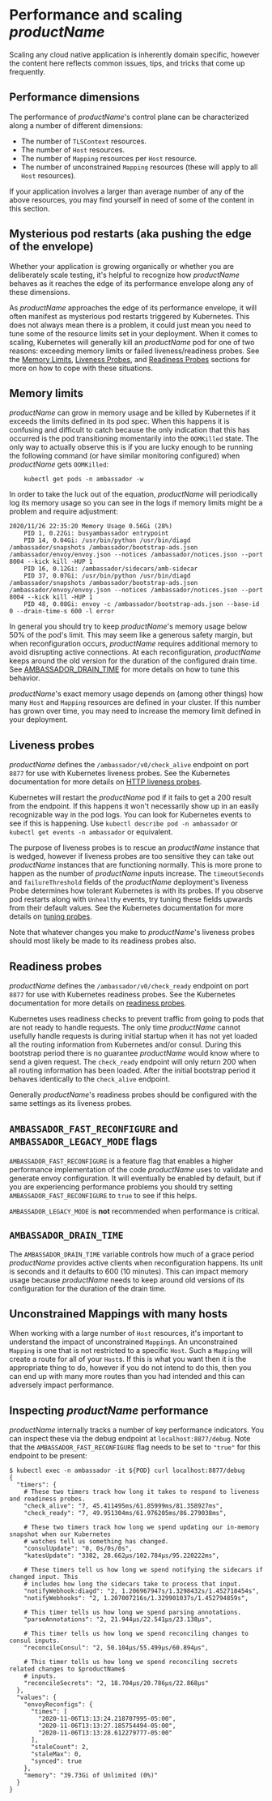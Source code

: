 # Performance and scaling $productName$

Scaling any cloud native application is inherently domain specific, however the content here
reflects common issues, tips, and tricks that come up frequently.

## Performance dimensions

The performance of $productName$'s control plane can be characterized along a number of
different dimensions:

 - The number of `TLSContext` resources.
 - The number of `Host` resources.
 - The number of `Mapping` resources per `Host` resource.
 - The number of unconstrained `Mapping` resources (these will apply to all `Host` resources).

If your application involves a larger than average number of any of the above resources, you may
find yourself in need of some of the content in this section.

## Mysterious pod restarts (aka pushing the edge of the envelope)

Whether your application is growing organically or whether you are deliberately scale testing, it's
helpful to recognize how $productName$ behaves as it reaches the edge of its performance
envelope along any of these dimensions.

As $productName$ approaches the edge of its performance envelope, it will often manifest as
mysterious pod restarts triggered by Kubernetes. This does not always mean there is a problem, it
could just mean you need to tune some of the resource limits set in your deployment. When it comes
to scaling, Kubernetes will generally kill an $productName$ pod for one of two reasons: exceeding
memory limits or failed liveness/readiness probes. See the [Memory Limits](#memory-limits),
[Liveness Probes](#liveness-probes), and [Readiness Probes](#readiness-probes)
sections for more on how to cope with these situations.

## Memory limits

$productName$ can grow in memory usage and be killed by Kubernetes if it exceeds the limits
defined in its pod spec. When this happens it is confusing and difficult to catch because the only
indication that this has occurred is the pod transitioning momentarily into the `OOMKilled`
state. The only way to actually observe this is if you are lucky enough to be running the following
command (or have similar monitoring configured) when $productName$ gets `OOMKilled`:

```
    kubectl get pods -n ambassador -w
```

In order to take the luck out of the equation, $productName$ will periodically log its
memory usage so you can see in the logs if memory limits might be a problem and require adjustment:

```
2020/11/26 22:35:20 Memory Usage 0.56Gi (28%)
    PID 1, 0.22Gi: busyambassador entrypoint
    PID 14, 0.04Gi: /usr/bin/python /usr/bin/diagd /ambassador/snapshots /ambassador/bootstrap-ads.json /ambassador/envoy/envoy.json --notices /ambassador/notices.json --port 8004 --kick kill -HUP 1
    PID 16, 0.12Gi: /ambassador/sidecars/amb-sidecar
    PID 37, 0.07Gi: /usr/bin/python /usr/bin/diagd /ambassador/snapshots /ambassador/bootstrap-ads.json /ambassador/envoy/envoy.json --notices /ambassador/notices.json --port 8004 --kick kill -HUP 1
    PID 48, 0.08Gi: envoy -c /ambassador/bootstrap-ads.json --base-id 0 --drain-time-s 600 -l error
```

In general you should try to keep $productName$'s memory usage below 50% of the pod's limit. This may
seem like a generous safety margin, but when reconfiguration occurs, $productName$ requires additional
memory to avoid disrupting active connections. At each reconfiguration, $productName$ keeps around the
old version for the duration of the configured drain time. See
[AMBASSADOR_DRAIN_TIME](#ambassador_drain_time) for more details on how to tune this
behavior.

$productName$'s exact memory usage depends on (among other things) how many `Host` and
`Mapping` resources are defined in your cluster. If this number has grown over time, you may need to
increase the memory limit defined in your deployment.

## Liveness probes

$productName$ defines the `/ambassador/v0/check_alive` endpoint on port `8877` for use with Kubernetes
liveness probes. See the Kubernetes documentation for more details on [HTTP liveness probes](https://kubernetes.io/docs/tasks/configure-pod-container/configure-liveness-readiness-startup-probes/#define-a-liveness-http-request).

Kubernetes will restart the $productName$ pod if it fails to get a 200 result from the endpoint. If
this happens it won't necessarily show up in an easily recognizable way in the pod logs. You can
look for Kubernetes events to see if this is happening. Use `kubectl describe pod -n ambassador` or
`kubectl get events -n ambassador` or equivalent.

The purpose of liveness probes is to rescue an $productName$ instance that is wedged, however if
liveness probes are too sensitive they can take out $productName$ instances that are functioning
normally. This is more prone to happen as the number of $productName$ inputs increase. The
`timeoutSeconds` and `failureThreshold` fields of the $productName$ deployment's liveness Probe
determines how tolerant Kubernetes is with its probes. If you observe pod restarts along with
`Unhealthy` events, try tuning these fields upwards from their default values. See the Kubernetes documentation for more details on [tuning probes](https://kubernetes.io/docs/reference/generated/kubernetes-api/v1.25/#probe-v1-core).

Note that whatever changes you make to $productName$'s liveness probes should most likely be made to
its readiness probes also.

## Readiness probes

$productName$ defines the `/ambassador/v0/check_ready` endpoint on port `8877` for use with Kubernetes
readiness probes. See the Kubernetes documentation for more details on [readiness probes](https://kubernetes.io/docs/tasks/configure-pod-container/configure-liveness-readiness-startup-probes/#define-readiness-probes).

Kubernetes uses readiness checks to prevent traffic from going to pods that are not ready to handle
requests. The only time $productName$ cannot usefully handle requests is during initial startup when it
has not yet loaded all the routing information from Kubernetes and/or consul. During this bootstrap
period there is no guarantee $productName$ would know where to send a given request. The `check_ready`
endpoint will only return 200 when all routing information has been loaded. After the initial
bootstrap period it behaves identically to the `check_alive` endpoint.

Generally $productName$'s readiness probes should be configured with the same settings as its liveness
probes.

## `AMBASSADOR_FAST_RECONFIGURE` and `AMBASSADOR_LEGACY_MODE` flags

`AMBASSADOR_FAST_RECONFIGURE` is a feature flag that enables a higher performance implementation of
the code $productName$ uses to validate and generate envoy configuration. It will eventually be enabled
by default, but if you are experiencing performance problems you should try setting
`AMBASSADOR_FAST_RECONFIGURE` to `true` to see if this helps.

`AMBASSADOR_LEGACY_MODE` is **not** recommended when performance is critical.

## `AMBASSADOR_DRAIN_TIME`

The `AMBASSADOR_DRAIN_TIME` variable controls how much of a grace period $productName$ provides active
clients when reconfiguration happens. Its unit is seconds and it defaults to 600 (10 minutes). This
can impact memory usage because $productName$ needs to keep around old versions of its configuration
for the duration of the drain time.

## Unconstrained Mappings with many hosts

When working with a large number of `Host` resources, it's important to understand the impact of
unconstrained `Mapping`s. An unconstrained `Mapping` is one that is not restricted to a specific
`Host`. Such a `Mapping` will create a route for all of your `Host`s. If this is what you want then
it is the appropriate thing to do, however if you do not intend to do this, then you can end up with
many more routes than you had intended and this can adversely impact performance.

## Inspecting $productName$ performance

$productName$ internally tracks a number of key performance indicators. You can inspect these via the
debug endpoint at `localhost:8877/debug`. Note that the `AMBASSADOR_FAST_RECONFIGURE` flag needs to
be set to `"true"` for this endpoint to be present:

```
$ kubectl exec -n ambassador -it ${POD} curl localhost:8877/debug
{
  "timers": {
    # These two timers track how long it takes to respond to liveness and readiness probes.
    "check_alive": "7, 45.411495ms/61.85999ms/81.358927ms",
    "check_ready": "7, 49.951304ms/61.976205ms/86.279038ms",

    # These two timers track how long we spend updating our in-memory snapshot when our Kubernetes
    # watches tell us something has changed.
    "consulUpdate": "0, 0s/0s/0s",
    "katesUpdate": "3382, 28.662µs/102.784µs/95.220222ms",

    # These timers tell us how long we spend notifying the sidecars if changed input. This
    # includes how long the sidecars take to process that input.
    "notifyWebhook:diagd": "2, 1.206967947s/1.3298432s/1.452718454s",
    "notifyWebhooks": "2, 1.207007216s/1.329901037s/1.452794859s",

    # This timer tells us how long we spend parsing annotations.
    "parseAnnotations": "2, 21.944µs/22.541µs/23.138µs",

    # This timer tells us how long we spend reconciling changes to consul inputs.
    "reconcileConsul": "2, 50.104µs/55.499µs/60.894µs",

    # This timer tells us how long we spend reconciling secrets related changes to $productName$
    # inputs.
    "reconcileSecrets": "2, 18.704µs/20.786µs/22.868µs"
  },
  "values": {
    "envoyReconfigs": {
      "times": [
        "2020-11-06T13:13:24.218707995-05:00",
        "2020-11-06T13:13:27.185754494-05:00",
        "2020-11-06T13:13:28.612279777-05:00"
      ],
      "staleCount": 2,
      "staleMax": 0,
      "synced": true
    },
    "memory": "39.73Gi of Unlimited (0%)"
  }
}
```
